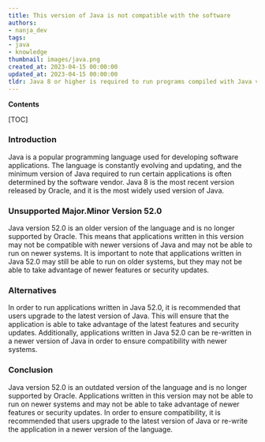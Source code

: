 ```yaml
---
title: This version of Java is not compatible with the software
authors:
- nanja_dev
tags:
- java
- knowledge
thumbnail: images/java.png
created_at: 2023-04-15 00:00:00
updated_at: 2023-04-15 00:00:00
tldr: Java 8 or higher is required to run programs compiled with Java version 52.0.
---
```


**Contents**

[TOC]

### Introduction

Java is a popular programming language used for developing software applications. The language is constantly evolving and updating, and the minimum version of Java required to run certain applications is often determined by the software vendor. Java 8 is the most recent version released by Oracle, and it is the most widely used version of Java.

### Unsupported Major.Minor Version 52.0

Java version 52.0 is an older version of the language and is no longer supported by Oracle. This means that applications written in this version may not be compatible with newer versions of Java and may not be able to run on newer systems. It is important to note that applications written in Java 52.0 may still be able to run on older systems, but they may not be able to take advantage of newer features or security updates.

### Alternatives

In order to run applications written in Java 52.0, it is recommended that users upgrade to the latest version of Java. This will ensure that the application is able to take advantage of the latest features and security updates. Additionally, applications written in Java 52.0 can be re-written in a newer version of Java in order to ensure compatibility with newer systems.

### Conclusion

Java version 52.0 is an outdated version of the language and is no longer supported by Oracle. Applications written in this version may not be able to run on newer systems and may not be able to take advantage of newer features or security updates. In order to ensure compatibility, it is recommended that users upgrade to the latest version of Java or re-write the application in a newer version of the language.
